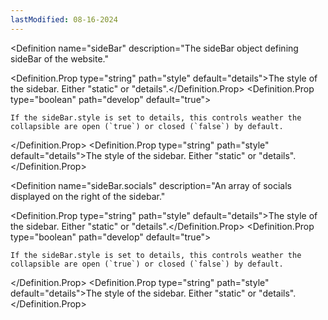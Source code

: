 ```yaml
---
lastModified: 08-16-2024
---
```


<script>
  import { Definition } from "$lib/components"
</script>


<Definition
  name="sideBar"
  description="The sideBar object defining sideBar of the website."
>
  <Definition.Prop type="string" path="style" default="details">The style of the sidebar. Either "static" or "details".</Definition.Prop>
  <Definition.Prop type="boolean" path="develop" default="true">

    If the sideBar.style is set to details, this controls weather the collapsible are open (`true`) or closed (`false`) by default.
  </Definition.Prop>
  <Definition.Prop type="string" path="style" default="details">The style of the sidebar. Either "static" or "details".</Definition.Prop>
</Definition>


<Definition
  name="sideBar.socials"
  description="An array of socials displayed on the right of the sidebar."
>
  <Definition.Prop type="string" path="style" default="details">The style of the sidebar. Either "static" or "details".</Definition.Prop>
  <Definition.Prop type="boolean" path="develop" default="true">

    If the sideBar.style is set to details, this controls weather the collapsible are open (`true`) or closed (`false`) by default.
  </Definition.Prop>
  <Definition.Prop type="string" path="style" default="details">The style of the sidebar. Either "static" or "details".</Definition.Prop>
</Definition>

